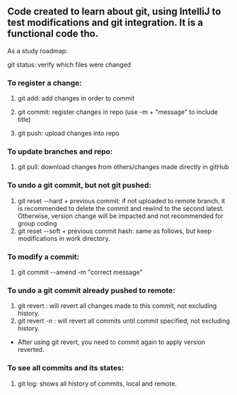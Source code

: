 <h2> Code created to learn about git, using IntelliJ to test modifications and git integration. It is a functional code tho. </h2>

As a study roadmap:

git status: verify which files were changed

<h3> To register a change: </h3>

1. git add: add changes in order to commit

2. git commit: register changes in repo (use -m + "message" to include title)

3. git push: upload changes into repo

<h3> To update branches and repo: </h3>

1. git pull: download changes from others/changes made directly in gitHub

<h3> To undo a git commit, but not git pushed: </h3>

1. git reset --hard + previous commit: if not uploaded to remote branch, it is recommended to delete the commit and rewind to the second latest. Otherwise, version change will be impacted and not recommended for group coding
2. git reset --soft + previous commit hash: same as follows, but keep modifications in work directory.

<h3> To modify a commit: </h3>

1. git commit --amend -m "correct message"

<h3> To undo a git commit already pushed to remote: </h3>

1. git revert <commit hash>: will revert all changes made to this commit, not excluding history.
2. git revert -n <latest hash to keep>: will revert all commits until commit specified, not excluding history.
- After using git revert, you need to commit again to apply version reverted.

<h3> To see all commits and its states: </h3>

1. git log: shows all history of commits, local and remote.

